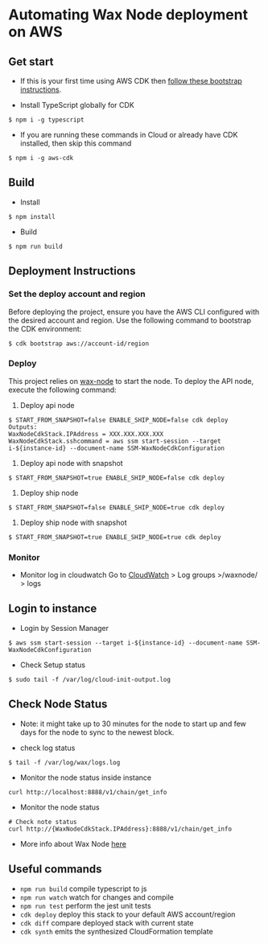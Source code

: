 # Automating Wax Node deployment on AWS
## Get start
- If this is your first time using AWS CDK then [follow these bootstrap instructions](https://docs.aws.amazon.com/cdk/v2/guide/bootstrapping.html).

- Install TypeScript globally for CDK
```
$ npm i -g typescript
```
- If you are running these commands in Cloud or already have CDK installed, then skip this command
```
$ npm i -g aws-cdk
```

## Build
- Install
```
$ npm install
```

- Build
```
$ npm run build
```

## Deployment Instructions
### Set the deploy account and region
Before deploying the project, ensure you have the AWS CLI configured with the desired account and region. Use the following command to bootstrap the CDK environment:
```
$ cdk bootstrap aws://account-id/region
```

### Deploy
This project relies on [wax-node](https://github.com/worldwide-asset-exchange/wax-node) to start the node. To deploy the API node, execute the following command:
1. Deploy api node
```
$ START_FROM_SNAPSHOT=false ENABLE_SHIP_NODE=false cdk deploy
Outputs:
WaxNodeCdkStack.IPAddress = XXX.XXX.XXX.XXX
WaxNodeCdkStack.sshcommand = aws ssm start-session --target i-${instance-id} --document-name SSM-WaxNodeCdkConfiguration
```
1. Deploy api node with snapshot
```
$ START_FROM_SNAPSHOT=true ENABLE_SHIP_NODE=false cdk deploy
```
1. Deploy ship node
```
$ START_FROM_SNAPSHOT=false ENABLE_SHIP_NODE=true cdk deploy
```
1. Deploy ship node with snapshot
```
$ START_FROM_SNAPSHOT=true ENABLE_SHIP_NODE=true cdk deploy
```

### Monitor
- Monitor log in cloudwatch
Go to [CloudWatch](https://console.aws.amazon.com/cloudwatch) > Log groups >/waxnode/ > logs

## Login to instance
- Login by Session Manager
```
$ aws ssm start-session --target i-${instance-id} --document-name SSM-WaxNodeCdkConfiguration
```
- Check Setup status
```
$ sudo tail -f /var/log/cloud-init-output.log
```

## Check Node Status
* Note: it might take up to 30 minutes for the node to start up and few days for the node to sync to the newest block.
- check log status
```
$ tail -f /var/log/wax/logs.log
```
- Monitor the node status inside instance
```
curl http://localhost:8888/v1/chain/get_info
```
- Monitor the node status
```
# Check note status
curl http://{WaxNodeCdkStack.IPAddress}:8888/v1/chain/get_info
```
- More info about Wax Node [here](https://github.com/worldwide-asset-exchange/wax-node/)

## Useful commands
* `npm run build`   compile typescript to js
* `npm run watch`   watch for changes and compile
* `npm run test`    perform the jest unit tests
* `cdk deploy`      deploy this stack to your default AWS account/region
* `cdk diff`        compare deployed stack with current state
* `cdk synth`       emits the synthesized CloudFormation template
